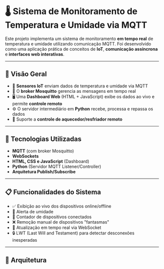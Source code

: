 # 🌡️ Sistema de Monitoramento de Temperatura e Umidade via MQTT

Este projeto implementa um sistema de monitoramento **em tempo real** de temperatura e umidade utilizando comunicação MQTT. Foi desenvolvido como uma aplicação prática de conceitos de **IoT**, **comunicação assíncrona** e **interfaces web interativas**.

---

## 🧠 Visão Geral

- 📡 **Sensores IoT** enviam dados de temperatura e umidade via MQTT
- 🧩 O **broker Mosquitto** gerencia as mensagens em tempo real
- 🖥️ Uma **Dashboard Web** (HTML + JavaScript) exibe os dados ao vivo e permite **controle remoto**
- ⚙️ O servidor intermediário em **Python** recebe, processa e repassa os dados
- 🧊 Suporte a **controle de aquecedor/resfriador remoto**

---

## 🔗 Tecnologias Utilizadas

- **MQTT** (com broker Mosquitto)
- **WebSockets**
- **HTML, CSS e JavaScript** (Dashboard)
- **Python** (Servidor MQTT Listener/Controller)
- **Arquitetura Publish/Subscribe**

---

## 📋 Funcionalidades do Sistema

- ✅ Exibição ao vivo dos dispositivos online/offline
- 🚨 Alerta de umidade
- 🧮 Contador de dispositivos conectados
- ❌ Remoção manual de dispositivos "fantasmas"
- 🔄 Atualização em tempo real via WebSocket
- 🔒 LWT (Last Will and Testament) para detectar desconexões inesperadas

---

## 🧩 Arquitetura

